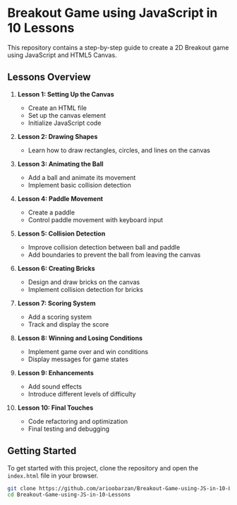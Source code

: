 # Breakout Game using JavaScript in 10 Lessons

This repository contains a step-by-step guide to create a 2D Breakout game using JavaScript and HTML5 Canvas.

## Lessons Overview

1. **Lesson 1: Setting Up the Canvas**
   - Create an HTML file
   - Set up the canvas element
   - Initialize JavaScript code

2. **Lesson 2: Drawing Shapes**
   - Learn how to draw rectangles, circles, and lines on the canvas

3. **Lesson 3: Animating the Ball**
   - Add a ball and animate its movement
   - Implement basic collision detection

4. **Lesson 4: Paddle Movement**
   - Create a paddle
   - Control paddle movement with keyboard input

5. **Lesson 5: Collision Detection**
   - Improve collision detection between ball and paddle
   - Add boundaries to prevent the ball from leaving the canvas

6. **Lesson 6: Creating Bricks**
   - Design and draw bricks on the canvas
   - Implement collision detection for bricks

7. **Lesson 7: Scoring System**
   - Add a scoring system
   - Track and display the score

8. **Lesson 8: Winning and Losing Conditions**
   - Implement game over and win conditions
   - Display messages for game states

9. **Lesson 9: Enhancements**
   - Add sound effects
   - Introduce different levels of difficulty

10. **Lesson 10: Final Touches**
    - Code refactoring and optimization
    - Final testing and debugging

## Getting Started

To get started with this project, clone the repository and open the `index.html` file in your browser.

```bash
git clone https://github.com/arioobarzan/Breakout-Game-using-JS-in-10-Lessons
cd Breakout-Game-using-JS-in-10-Lessons
